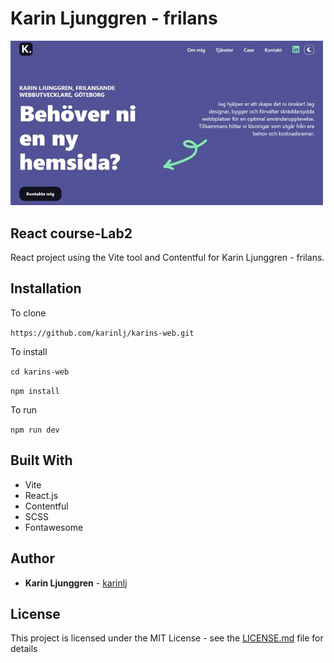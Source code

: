 # Karin Ljunggren - frilans

<img width="500px" src="./src/images/Screenshot.jpg" alt="Karin Ljunggren - frilans" />

## React course-Lab2

React project using the Vite tool and Contentful for Karin Ljunggren - frilans.

## Installation

To clone

`https://github.com/karinlj/karins-web.git`

To install

`cd karins-web`

`npm install`

To run

`npm run dev`

## Built With

- Vite
- React.js
- Contentful
- SCSS
- Fontawesome

## Author

- **Karin Ljunggren** - [karinlj](https://github.com/karinlj)

## License

This project is licensed under the MIT License - see the [LICENSE.md](LICENSE.md) file for details
